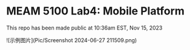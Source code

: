 # MEAM 5100 Lab4: Mobile Platform

This repo has been made public at 10:36am EST, Nov 15, 2023

![示例图片](Pic/Screenshot 2024-06-27 211509.png)

